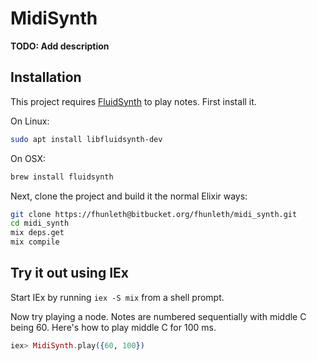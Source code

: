 # MidiSynth

**TODO: Add description**

## Installation

This project requires [FluidSynth](http://www.fluidsynth.org/) to play notes.
First install it.

On Linux:
```sh
sudo apt install libfluidsynth-dev
```

On OSX:
```sh
brew install fluidsynth
```

Next, clone the project and build it the normal Elixir ways:

```sh
git clone https://fhunleth@bitbucket.org/fhunleth/midi_synth.git
cd midi_synth
mix deps.get
mix compile
```

## Try it out using IEx

Start IEx by running `iex -S mix` from a shell prompt.

Now try playing a node. Notes are numbered sequentially with middle C being 60.
Here's how to play middle C for 100 ms.

```elixir
iex> MidiSynth.play({60, 100})
```

